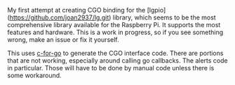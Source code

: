My first attempt at creating CGO binding for the [lgpio] (https://github.com/joan2937/lg.git) library, which seems to be the most comprehensive library available for the Raspberry Pi.  It supports the most features and hardware.  This is a work in progress, so if you see something wrong, make an issue or fix it yourself.

This uses [c-for-go](https://github.com/xlab/c-for-go/tree/master) to generate the CGO interface code.  There are portions that are not working, especially around calling go callbacks. The alerts code in particular.  Those will have to be done by manual code unless there is some workaround.  
